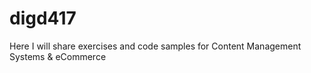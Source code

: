 # digd417

Here I will share exercises and code samples for Content Management Systems & eCommerce 
